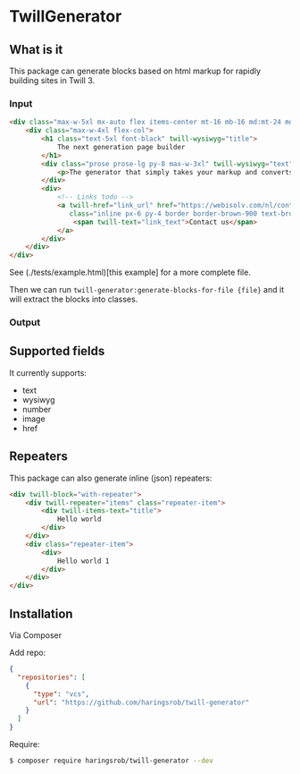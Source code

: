 # TwillGenerator

## What is it

This package can generate blocks based on html markup for rapidly building sites in Twill 3.

### Input
```html
<div class="max-w-5xl mx-auto flex items-center mt-16 mb-16 md:mt-24 md:mb-24 px-8 md:px-0" twill-block="hero">
    <div class="max-w-4xl flex-col">
        <h1 class="text-5xl font-black" twill-wysiwyg="title">
            The next generation page builder
        </h1>
        <div class="prose prose-lg py-8 max-w-3xl" twill-wysiwyg="text">
            <p>The generator that simply takes your markup and converts it into building blocks</p>
        </div>
        <div>
            <!-- Links todo -->
            <a twill-href="link_url" href="https://webisolv.com/nl/contact-us"
               class="inline px-6 py-4 border border-brown-900 text-brown-900 transition-colors hover:bg-brown-900 hover:text-white font-bold">
                <span twill-text="link_text">Contact us</span>
            </a>
        </div>
    </div>
</div>
```

See (./tests/example.html)[this example] for a more complete file.

Then we can run `twill-generator:generate-blocks-for-file {file}` and it will extract the blocks into classes.

### Output



## Supported fields

It currently supports:
- text
- wysiwyg
- number
- image
- href

## Repeaters

This package can also generate inline (json) repeaters:

```html
<div twill-block="with-repeater">
    <div twill-repeater="items" class="repeater-item">
        <div twill-items-text="title">
            Hello world
        </div>
    </div>
    <div class="repeater-item">
        <div>
            Hello world 1
        </div>
    </div>
</div>
```

## Installation

Via Composer

Add repo:

```json
{
  "repositories": [
    {
      "type": "vcs",
      "url": "https://github.com/haringsrob/twill-generator"
    }
  ]
}
```

Require:

``` bash
$ composer require haringsrob/twill-generator --dev
```
